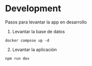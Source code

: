 # Development 
Pasos para levantar la app en desarrollo

1. Levantar la base de datos
```
docker compose up -d
```

2. Levantar la aplicación 
```
npm run dev
```



